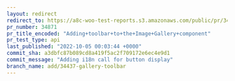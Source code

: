 ```yaml
---
layout: redirect
redirect_to: https://a8c-woo-test-reports.s3.amazonaws.com/public/pr/34871/api/index.html
pr_number: 34871
pr_title_encoded: "Adding+toolbar+to+the+Image+Gallery+component"
pr_test_type: api
last_published: "2022-10-05 00:03:44 +0000"
commit_sha: a3dbfc87b089cd8a419f5ac2f709172e6ec4e9d1
commit_message: "Adding i18n call for button display"
branch_name: add/34437-gallery-toolbar
---
```


